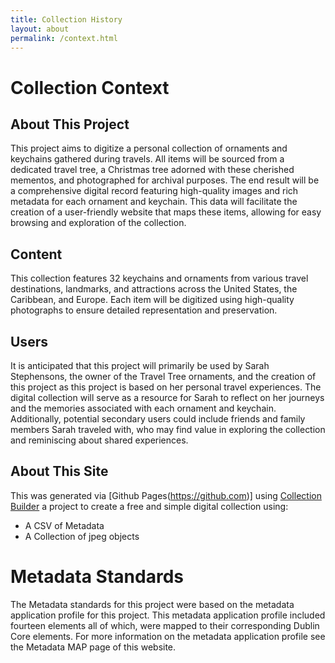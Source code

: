 ```yaml
---
title: Collection History
layout: about
permalink: /context.html
---
```

# Collection Context
## About This Project
This project aims to digitize a personal collection of ornaments and keychains gathered during travels. All items will be sourced from a dedicated travel tree, a Christmas tree adorned with these cherished mementos, and photographed for archival purposes. The end result will be a comprehensive digital record featuring high-quality images and rich metadata for each ornament and keychain. This data will facilitate the creation of a user-friendly website that maps these items, allowing for easy browsing and exploration of the collection.

## Content 
This collection features 32 keychains and ornaments from various travel destinations, landmarks, and attractions across the United States, the Caribbean, and Europe. Each item will be digitized using high-quality photographs to ensure detailed representation and preservation.

## Users
 It is anticipated that this project will primarily be used by Sarah Stephensons, the owner of the Travel Tree ornaments, and the creation of this project as this project is based on her personal travel experiences. The digital collection will serve as a resource for Sarah to reflect on her journeys and the memories associated with each ornament and keychain. Additionally, potential secondary users could include friends and family members Sarah traveled with, who may find value in exploring the collection and reminiscing about shared experiences.
 
## About This Site
This was generated via [Github Pages(https://github.com)] using [Collection Builder](https://collectionbuilder.github.io) a project to create a free and simple digital collection using:
- A CSV of Metadata
- A Collection of jpeg objects

# Metadata Standards 
The Metadata standards for this project were based on the metadata application profile for this project. This metadata application profile included fourteen elements all of which, were mapped to their corresponding Dublin Core elements. For more information on the metadata application profile see the Metadata MAP page of this website.
